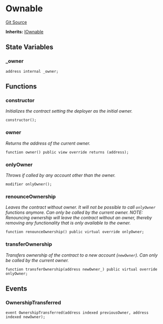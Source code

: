 # Ownable
[Git Source](https://github.com/KlimaDAO/klimadao-solidity/blob/d2235caa445c673ffcb1a4a1d8c97c8c3cba5198/src/protocol/tokens/regular/sKlimaToken.sol)

**Inherits:**
[IOwnable](/src/integrations/sushixklima/Ownable.sol/interface.IOwnable.md)


## State Variables
### _owner

```solidity
address internal _owner;
```


## Functions
### constructor

*Initializes the contract setting the deployer as the initial owner.*


```solidity
constructor();
```

### owner

*Returns the address of the current owner.*


```solidity
function owner() public view override returns (address);
```

### onlyOwner

*Throws if called by any account other than the owner.*


```solidity
modifier onlyOwner();
```

### renounceOwnership

*Leaves the contract without owner. It will not be possible to call
`onlyOwner` functions anymore. Can only be called by the current owner.
NOTE: Renouncing ownership will leave the contract without an owner,
thereby removing any functionality that is only available to the owner.*


```solidity
function renounceOwnership() public virtual override onlyOwner;
```

### transferOwnership

*Transfers ownership of the contract to a new account (`newOwner`).
Can only be called by the current owner.*


```solidity
function transferOwnership(address newOwner_) public virtual override onlyOwner;
```

## Events
### OwnershipTransferred

```solidity
event OwnershipTransferred(address indexed previousOwner, address indexed newOwner);
```

